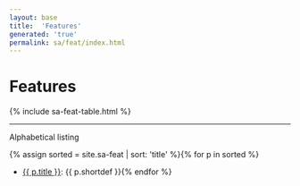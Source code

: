 ```yaml
---
layout: base
title:  'Features'
generated: 'true'
permalink: sa/feat/index.html
---
```


# Features

{% include sa-feat-table.html %}

----------

Alphabetical listing

{% assign sorted = site.sa-feat | sort: 'title' %}{% for p in sorted %}
* [{{ p.title }}](): {{ p.shortdef }}{% endfor %}
